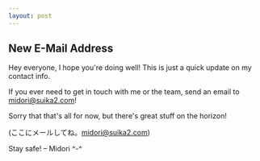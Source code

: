 ```yaml
---
layout: post
---
```


## New E-Mail Address

Hey everyone, I hope you're doing well! This is just a quick update on my contact info.

If you ever need to get in touch with me or the team, send an email to midori@suika2.com!

Sorry that that's all for now, but there's great stuff on the horizon!

(ここにメールしてね。midori@suika2.com)

Stay safe! – Midori ^-^
